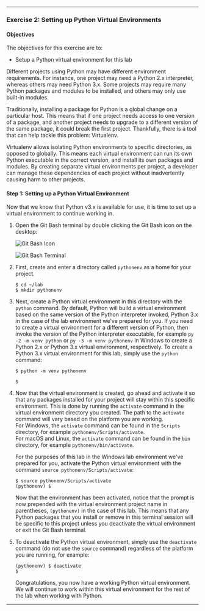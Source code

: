 

---

### Exercise 2: Setting up Python Virtual Environments

#### Objectives

The objectives for this exercise are to:

* Setup a Python virtual environment for this lab

Different projects using Python may have different environment requirements. For instance, one project may need a 
Python 2.x interpreter, whereas others may need Python 3.x. Some projects may require many Python packages and 
modules to be installed, and others may only use built-in modules.

Traditionally, installing a package for Python is a global change on a particular host. This means that if one project 
needs access to one version of a package, and another project needs to upgrade to a different version of the same 
package, it could break the first project. Thankfully, there is a tool that can help tackle this problem: Virtualenv.

Virtualenv allows isolating Python environments to specific directories, as opposed to globally. This means each 
virtual environment can run its own Python executable in the correct version, and install its own packages and modules. 
By creating separate virtual environments per project, a developer can manage these dependencies of each project 
without inadvertently causing harm to other projects.

#### Step 1: Setting up a Python Virtual Environment

Now that we know that Python v3.x is available for use, it is time to set up a virtual environment to continue working
in.

1.  Open the Git Bash terminal by double clicking the Git Bash icon on the desktop:
    
    ![Git Bash Icon](assets/Git-01.png)
    
    ![Git Bash Terminal](assets/Git-02.png)

2. First, create and enter a directory called `pythonenv` as a home for your project.
    
    ```
    $ cd ~/lab
    $ mkdir pythonenv
    ```

3.  Next, create a Python virtual environment in this directory with the `python` command. By default, Python will 
build a virtual environment based on the same version of the Python interpreter invoked, Python 3.x in the case of 
the lab environment we've prepared for you.  If you need to create a virtual environment for a different version of 
Python, then invoke the version of the Python interpreter executable,  for example `py -2 -m venv python` or
`py -3 -m venv pythonenv` in Windows to create a Python 2.x or Python 3.x virtual environment, respectively.  To 
create a Python 3.x virtual environment for this lab, simply use the `python` command:

    ```
    $ python -m venv pythonenv
    
    $
    ```

4.  Now that the virtual environment is created, go ahead and activate it so that any packages installed for your 
project will stay within this specific environment. This is done by running the `activate` command in the virtual 
environment directory you created.  The path to the `activate` command will vary based on the platform you are working.  
For Windows, the `activate` command can be found in the `Scripts` directory, for example `pythonenv/Scripts/activate`.  
For macOS and Linux, the `activate` command can be found in the `bin` directory, for example `pythonenv/bin/activate`.
    
    For the purposes of this lab in the Windows lab environment we've prepared for you, activate the Python virtual 
    environment with the command `source pythonenv/Scripts/activate`:
    
    ```
    $ source pythonenv/Scripts/activate
    (pythonenv) $
    ```
    
    Now that the environment has been activated, notice that the prompt is now prepended with the virtual 
    environment project name in parentheses, `(pythonenv)` in the case of this lab. This means that any 
    Python packages that you install or remove in this terminal session will be specific to this project unless you 
    deactivate the virtual environment or exit the Git Bash terminal.
 
5. To deactivate the Python virtual environment, simply use the `deactivate` command (do not use the `source` command)
regardless of the platform you are running, for example:
    
    ```
    (pythonenv) $ deactivate
    $
    ```

    Congratulations, you now have a working Python virtual environment.  We will continue to work within this virtual
    environment for the rest of the lab when working with Python.

---




